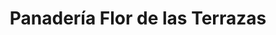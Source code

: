 ---
title: "Panadería Flor de las Terrazas"
url: /caracas/panaderia-flor-de-las-terrazas/
shop: panadería
---